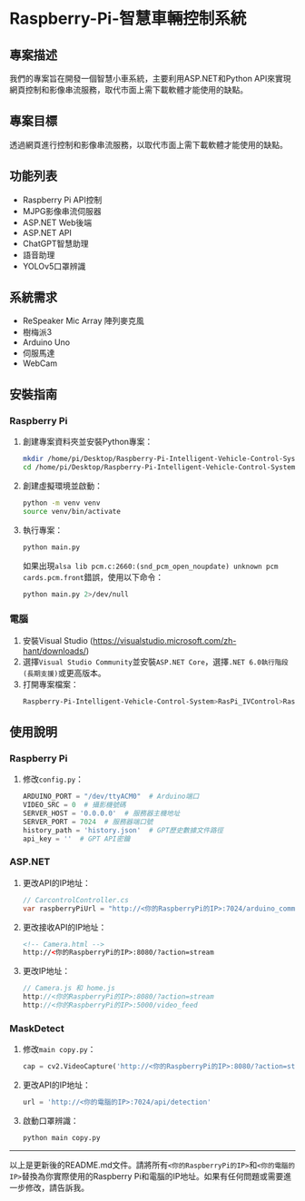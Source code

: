 # Raspberry-Pi-智慧車輛控制系統

## 專案描述
我們的專案旨在開發一個智慧小車系統，主要利用ASP.NET和Python API來實現網頁控制和影像串流服務，取代市面上需下載軟體才能使用的缺點。

## 專案目標
透過網頁進行控制和影像串流服務，以取代市面上需下載軟體才能使用的缺點。

## 功能列表
- Raspberry Pi API控制
- MJPG影像串流伺服器
- ASP.NET Web後端
- ASP.NET API
- ChatGPT智慧助理
- 語音助理
- YOLOv5口罩辨識

## 系統需求
- ReSpeaker Mic Array 陣列麥克風
- 樹梅派3
- Arduino Uno
- 伺服馬達
- WebCam

## 安裝指南

### Raspberry Pi
1. 創建專案資料夾並安裝Python專案：
    ```sh
    mkdir /home/pi/Desktop/Raspberry-Pi-Intelligent-Vehicle-Control-System
    cd /home/pi/Desktop/Raspberry-Pi-Intelligent-Vehicle-Control-System
    ```
2. 創建虛擬環境並啟動：
    ```sh
    python -m venv venv
    source venv/bin/activate
    ```
3. 執行專案：
    ```sh
    python main.py
    ```
   如果出現`alsa lib pcm.c:2660:(snd_pcm_open_noupdate) unknown pcm cards.pcm.front`錯誤，使用以下命令：
    ```sh
    python main.py 2>/dev/null
    ```

### 電腦
1. 安裝Visual Studio (https://visualstudio.microsoft.com/zh-hant/downloads/)
2. 選擇`Visual Studio Community`並安裝`ASP.NET Core`，選擇`.NET 6.0執行階段(長期支援)`或更高版本。
3. 打開專案檔案：
    ```sh
    Raspberry-Pi-Intelligent-Vehicle-Control-System>RasPi_IVControl>RasPi_IVControl.sln
    ```

## 使用說明

### Raspberry Pi
1. 修改`config.py`：
    ```python
    ARDUINO_PORT = "/dev/ttyACM0"  # Arduino端口
    VIDEO_SRC = 0  # 攝影機號碼
    SERVER_HOST = '0.0.0.0'  # 服務器主機地址
    SERVER_PORT = 7024  # 服務器端口號
    history_path = 'history.json'  # GPT歷史數據文件路徑
    api_key = ''  # GPT API密鑰
    ```

### ASP.NET
1. 更改API的IP地址：
    ```csharp
    // CarcontrolController.cs
    var raspberryPiUrl = "http://<你的RaspberryPi的IP>:7024/arduino_command";
    ```

2. 更改接收API的IP地址：
    ```html
    <!-- Camera.html -->
    http://<你的RaspberryPi的IP>:8080/?action=stream
    ```

3. 更改IP地址：
    ```javascript
    // Camera.js 和 home.js
    http://<你的RaspberryPi的IP>:8080/?action=stream
    http://<你的RaspberryPi的IP>:5000/video_feed
    ```

### MaskDetect
1. 修改`main copy.py`：
    ```python
    cap = cv2.VideoCapture('http://<你的RaspberryPi的IP>:8080/?action=stream')
    ```

2. 更改API的IP地址：
    ```python
    url = 'http://<你的電腦的IP>:7024/api/detection'
    ```

3. 啟動口罩辨識：
    ```sh
    python main copy.py
    ```

---

以上是更新後的README.md文件。請將所有`<你的RaspberryPi的IP>`和`<你的電腦的IP>`替換為你實際使用的Raspberry Pi和電腦的IP地址。如果有任何問題或需要進一步修改，請告訴我。
